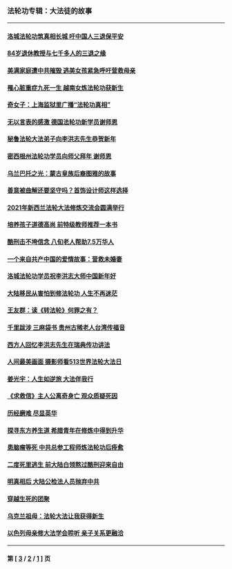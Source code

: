 ### 法轮功专辑：大法徒的故事
---
#### [洛城法轮功筑真相长城 吁中国人三退保平安](../../pages/nf1147481/n13892471.md?01150430) 
#### [84岁退休教授与七千多人的三退之缘](../../pages/nf1147481/n13796650.md?01150430) 
#### [美满家庭遭中共摧毁 逃美女孩紧急呼吁营救母亲](../../pages/nf1147481/n13792859.md?01150430) 
#### [罹心脏重症九死一生 越南女炼法轮功获新生](../../pages/nf1147481/n13732766.md?01150430) 
#### [奇女子：上海监狱里广播“法轮功真相”](../../pages/nf1147481/n13726443.md?01150430) 
#### [无以言表的感激 德国法轮功新学员谢师恩](../../pages/nf1147481/n13543790.md?01150430) 
#### [秘鲁法轮大法弟子向李洪志先生恭贺新年](../../pages/nf1147481/n13540182.md?01150430) 
#### [密西根州法轮功学员向师父拜年 谢师恩](../../pages/nf1147481/n13538183.md?01150430) 
#### [乌兰巴托之光：蒙古皇族后裔图雅的故事](../../pages/nf1147481/n13155759.md?01150430) 
#### [善意被曲解还要坚守吗？首饰设计师这样选择](../../pages/nf1147481/n13077575.md?01150430) 
#### [2021年新西兰法轮大法修炼交流会圆满举行](../../pages/nf1147481/n13033149.md?01150430) 
#### [培养孩子道德高尚 前特级教师推荐一本书](../../pages/nf1147481/n12938640.md?01150430) 
#### [酷刑击不垮信念 八旬老人帮助7.5万华人](../../pages/nf1147481/n12880712.md?01150430) 
#### [一个来自共产中国的爱情故事：营救未婚妻](../../pages/nf1147481/n12778386.md?01150430) 
#### [洛城法轮功学员祝李洪志大师中国新年好](../../pages/nf1147481/n12724685.md?01150430) 
#### [大陆移民从害怕到修法轮功 人生不再迷茫](../../pages/nf1147481/n12414325.md?01150430) 
#### [王友群：读《转法轮》何罪之有？](../../pages/nf1147481/n12408647.md?01150430) 
#### [千里跋涉 三麻袋书 贵州古稀老人台湾传福音](../../pages/nf1147481/n12198750.md?01150430) 
#### [西方人回忆李洪志先生在瑞典传功讲法](../../pages/nf1147481/n12099607.md?01150430) 
#### [人间最美画面 摄影师看513世界法轮大法日](../../pages/nf1147481/n12094118.md?01150430) 
#### [姜光宇：人生如逆旅 大法伴我行](../../pages/nf1147481/n12088664.md?01150430) 
#### [《求救信》主人公离奇身亡 观众质疑死因](../../pages/nf1147481/n11845215.md?01150430) 
#### [历经磨难 尽显英华](../../pages/nf1147481/n11723297.md?01150430) 
#### [探寻东方养生道 希腊青年在修炼中得到升华](../../pages/nf1147481/n11494502.md?01150430) 
#### [患脑瘤等死 中共总参工程师炼法轮功后痊愈](../../pages/nf1147481/n11466682.md?01150430) 
#### [二度死里逃生 前大陆白领熬过酷刑迎来自由](../../pages/nf1147481/n11368594.md?01150430) 
#### [明真相后 大陆公检法人员抛弃中共](../../pages/nf1147481/n11358618.md?01150430) 
#### [穿越生死的团聚](../../pages/nf1147481/n11258922.md?01150430) 
#### [乌克兰祖母：法轮大法让我获得新生](../../pages/nf1147481/n11269457.md?01150430) 
#### [以色列母亲修大法学会聆听 亲子关系更融洽](../../pages/nf1147481/n11268195.md?01150430) 

---
#### 第 [ [3](./3.md?01150430) / [2](./2.md?01150430) / [1](./1.md?01150430) ] 页
